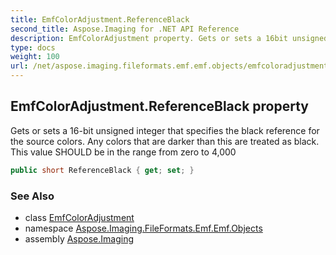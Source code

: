 ```yaml
---
title: EmfColorAdjustment.ReferenceBlack
second_title: Aspose.Imaging for .NET API Reference
description: EmfColorAdjustment property. Gets or sets a 16bit unsigned integer that specifies the black reference for the source colors. Any colors that are darker than this are treated as black. This value SHOULD be in the range from zero to 4000
type: docs
weight: 100
url: /net/aspose.imaging.fileformats.emf.emf.objects/emfcoloradjustment/referenceblack/
---
```

## EmfColorAdjustment.ReferenceBlack property

Gets or sets a 16-bit unsigned integer that specifies the black reference for the source colors. Any colors that are darker than this are treated as black. This value SHOULD be in the range from zero to 4,000

```csharp
public short ReferenceBlack { get; set; }
```

### See Also

* class [EmfColorAdjustment](../)
* namespace [Aspose.Imaging.FileFormats.Emf.Emf.Objects](../../emfcoloradjustment/)
* assembly [Aspose.Imaging](../../../)


